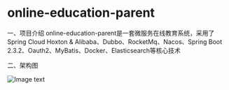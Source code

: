 # online-education-parent
一、项目介绍
online-education-parent是一套微服务在线教育系统，采用了 Spring Cloud Hoxton &amp; Alibaba、Dubbo、RocketMq、Nacos、Spring Boot 2.3.2、Oauth2、MyBatis、Docker、Elasticsearch等核心技术


二、架构图

![Image text](https://github.com/mover93/online-education-parent/blob/master/config/image/%E6%9E%B6%E6%9E%84%E5%9B%BE.png)
